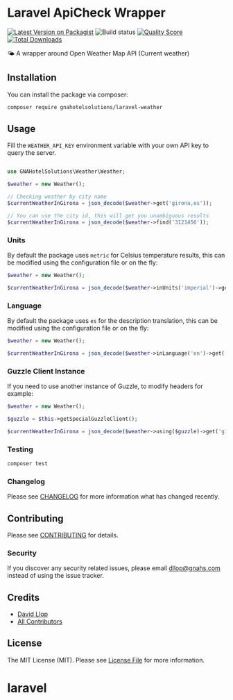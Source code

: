 # Laravel ApiCheck Wrapper

[![Latest Version on Packagist](https://img.shields.io/packagist/v/gnahotelsolutions/laravel-weather.svg?style=flat-square)](https://packagist.org/packages/gnahotelsolutions/laravel-weather)
![Build status](https://github.com/gnahotelsolutions/laravel-weather/actions/workflows/laravel.yml/badge.svg)
[![Quality Score](https://img.shields.io/scrutinizer/g/gnahotelsolutions/laravel-weather.svg?style=flat-square)](https://scrutinizer-ci.com/g/gnahotelsolutions/laravel-weather)
[![Total Downloads](https://img.shields.io/packagist/dt/gnahotelsolutions/laravel-weather.svg?style=flat-square)](https://packagist.org/packages/gnahotelsolutions/laravel-weather)

🌤️ A wrapper around Open Weather Map API (Current weather)

## Installation

You can install the package via composer:

```bash
composer require gnahotelsolutions/laravel-weather
```

## Usage

Fill the `WEATHER_API_KEY` environment variable with your own API key to query the server.


```php

use GNAHotelSolutions\Weather\Weather;

$weather = new Weather();

// Checking weather by city name
$currentWeatherInGirona = json_decode($weather->get('girona,es'));

// You can use the city id, this will get you unambiguous results
$currentWeatherInGirona = json_decode($weather->find('3121456'));
```

### Units
By default the package uses `metric` for Celsius temperature results, this can be modified using the 
configuration file or on the fly:

```php
$weather = new Weather();

$currentWeatherInGirona = json_decode($weather->inUnits('imperial')->get('girona,es'));
```

### Language
By default the package uses `es` for the description translation, this can be modified using the
configuration file or on the fly:

```php
$weather = new Weather();

$currentWeatherInGirona = json_decode($weather->inLanguage('en')->get('girona'));
```

### Guzzle Client Instance
If you need to use another instance of Guzzle, to modify headers for example:

```php
$weather = new Weather();

$guzzle = $this->getSpecialGuzzleClient();

$currentWeatherInGirona = json_decode($weather->using($guzzle)->get('girona'));
```

### Testing

```bash
composer test
```

### Changelog

Please see [CHANGELOG](CHANGELOG.md) for more information what has changed recently.

## Contributing

Please see [CONTRIBUTING](CONTRIBUTING.md) for details.

### Security

If you discover any security related issues, please email dllop@gnahs.com instead of using the issue tracker.

## Credits

- [David Llop](https://github.com/lloople)
- [All Contributors](../../contributors)

## License

The MIT License (MIT). Please see [License File](LICENSE.md) for more information.
# laravel

